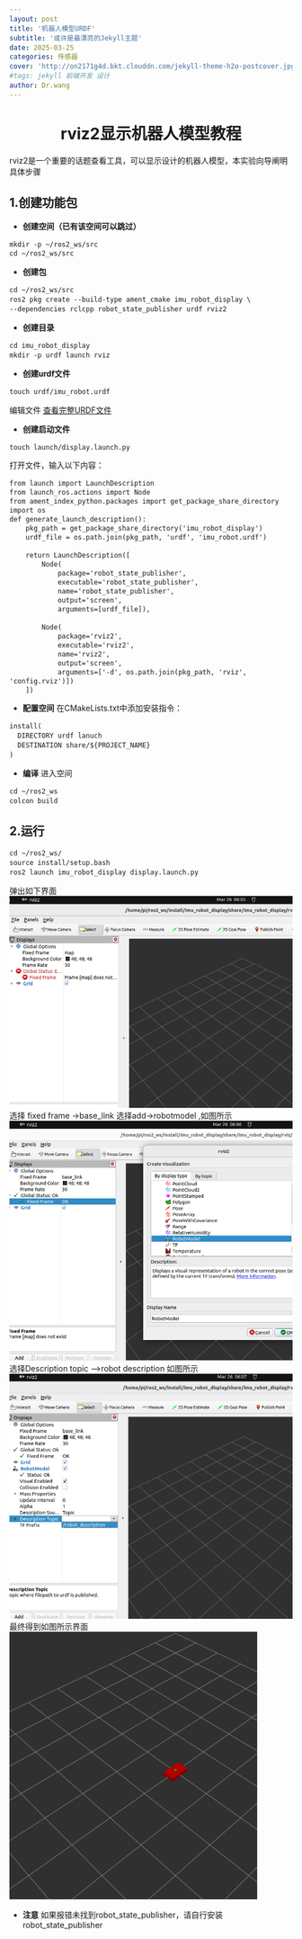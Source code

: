 ```yaml
---
layout: post
title: '机器人模型URDF'
subtitle: '或许是最漂亮的Jekyll主题'
date: 2025-03-25
categories: 传感器
cover: 'http://on2171g4d.bkt.clouddn.com/jekyll-theme-h2o-postcover.jpg'
#tags: jekyll 前端开发 设计
author: Dr.wang
---
```

# <center>rviz2显示机器人模型教程
rviz2是一个重要的话题查看工具，可以显示设计的机器人模型，本实验向导阐明具体步骤


## 1.创建功能包
- **创建空间（已有该空间可以跳过）**
```xml
mkdir -p ~/ros2_ws/src
cd ~/ros2_ws/src
```
- **创建包**
```xml
cd ~/ros2_ws/src
ros2 pkg create --build-type ament_cmake imu_robot_display \
--dependencies rclcpp robot_state_publisher urdf rviz2
```
- **创建目录**
```xml
cd imu_robot_display
mkdir -p urdf launch rviz
```
- **创建urdf文件**
```xml
touch urdf/imu_robot.urdf
```
编辑文件
[查看完整URDF文件](/assets/file/robot.urdf)

- **创建启动文件**
```xml
touch launch/display.launch.py
```
打开文件，输入以下内容：

```
from launch import LaunchDescription
from launch_ros.actions import Node
from ament_index_python.packages import get_package_share_directory
import os
def generate_launch_description():
    pkg_path = get_package_share_directory('imu_robot_display')
    urdf_file = os.path.join(pkg_path, 'urdf', 'imu_robot.urdf')
    
    return LaunchDescription([
        Node(
            package='robot_state_publisher',
            executable='robot_state_publisher',
            name='robot_state_publisher',
            output='screen',
            arguments=[urdf_file]),
        
        Node(
            package='rviz2',
            executable='rviz2',
            name='rviz2',
            output='screen',
            arguments=['-d', os.path.join(pkg_path, 'rviz', 'config.rviz')])
    ])
```
- **配置空间**
在CMakeLists.txt中添加安装指令：
```xml
install(
  DIRECTORY urdf lanuch
  DESTINATION share/${PROJECT_NAME}
)
```
- **编译**
进入空间
```xml
cd ~/ros2_ws
colcon build
```
## 2.运行
```xml
cd ~/ros2_ws/
source install/setup.bash
ros2 launch imu_robot_display display.launch.py
```
弹出如下界面
![alt text](/assets/images/rvizimage-1.png)
选择 fixed frame ->base_link
选择add->robotmodel ,如图所示
![alt text](/assets/images/rvizimage-2.png)
选择Description topic -->robot description 如图所示
![alt text](/assets/images/rvizimage-3.png)
最终得到如图所示界面
![alt text](/assets/images/rvizimage-5.png)
- **注意**
如果报错未找到robot_state_publisher，请自行安装robot_state_publisher

